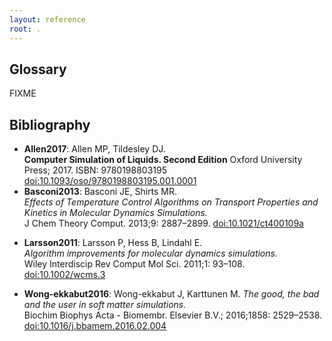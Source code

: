 ```yaml
---
layout: reference
root: .
---
```


## Glossary

FIXME

## Bibliography

* <a name="Allen2017" />**Allen2017**: 
  Allen MP, Tildesley DJ.  
  **Computer Simulation of Liquids. Second Edition**
  Oxford University Press; 2017. ISBN: 9780198803195 [doi:10.1093/oso/9780198803195.001.0001](http://dx.doi.org/10.1093/oso/9780198803195.001.0001)
* <a name="Basconi2013" />**Basconi2013**: 
  Basconi JE, Shirts MR.  
  *Effects of Temperature Control Algorithms on Transport Properties and Kinetics in Molecular Dynamics Simulations.*  
  J Chem Theory Comput. 2013;9: 2887–2899.  [doi:10.1021/ct400109a](http://dx.doi.org/10.1021/ct400109a)
<!-- * <a name="Gowers2016" />**Gowers2016**: 
  Gowers RJ, Linke M, Barnoud J, Reddy TJE, Melo MN, Seyler SL, et al.  
  *MDAnalysis: A Python Package for the Rapid Analysis of Molecular Dynamics Simulations.*  
  Proc 15th Python Sci Conf. 2016; 98–105. Available: http://conference.scipy.org/proceedings/scipy2016/pdfs/oliver_beckstein.pdf -->
* <a name="Larsson2011" />**Larsson2011**: 
  Larsson P, Hess B, Lindahl E.  
  *Algorithm improvements for molecular dynamics simulations.*  
  Wiley Interdiscip Rev Comput Mol Sci. 2011;1: 93–108. [doi:10.1002/wcms.3](http://dx.doi.org/doi:10.1002/wcms.3)
<!-- * <a name="Michaud-Agrawal2011" />**Michaud-Agrawal2011**: 
  Michaud-Agrawal N, Denning EJ, Woolf TB, Beckstein O.   
  *MDAnalysis: A Toolkit for the Analysis of Molecular Dynamics Simulations.*  
  J Comput Chem. 2011;32: 2319–27. [doi:10.1002/jcc.21787](http://dx.doi.org/10.1002/jcc.21787) -->
* <a name="Wong-ekkabut2016" />**Wong-ekkabut2016**: 
  Wong-ekkabut J, Karttunen M. 
  *The good, the bad and the user in soft matter simulations.*  
  Biochim Biophys Acta - Biomembr. Elsevier B.V.; 2016;1858: 2529–2538. [doi:10.1016/j.bbamem.2016.02.004](http://dx.doi.org/10.1016/j.bbamem.2016.02.004)

